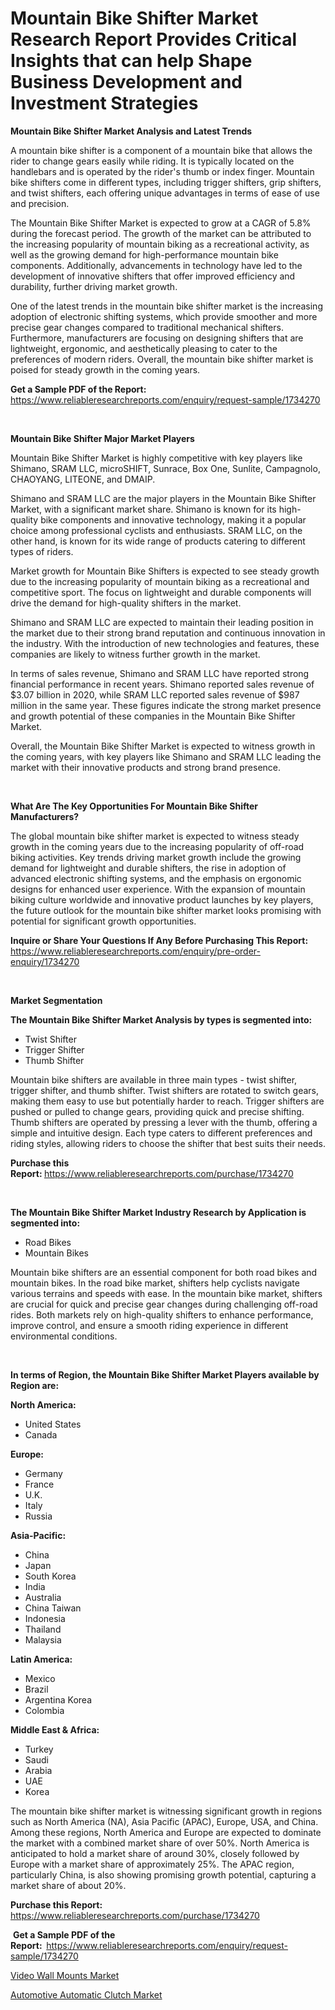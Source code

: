 <p><h1>Mountain Bike Shifter Market Research Report Provides Critical Insights that can help Shape Business Development and Investment Strategies</h1></p><p><strong>Mountain Bike Shifter Market Analysis and Latest Trends</strong></p>
<p><p>A mountain bike shifter is a component of a mountain bike that allows the rider to change gears easily while riding. It is typically located on the handlebars and is operated by the rider's thumb or index finger. Mountain bike shifters come in different types, including trigger shifters, grip shifters, and twist shifters, each offering unique advantages in terms of ease of use and precision.</p><p>The Mountain Bike Shifter Market is expected to grow at a CAGR of 5.8% during the forecast period. The growth of the market can be attributed to the increasing popularity of mountain biking as a recreational activity, as well as the growing demand for high-performance mountain bike components. Additionally, advancements in technology have led to the development of innovative shifters that offer improved efficiency and durability, further driving market growth.</p><p>One of the latest trends in the mountain bike shifter market is the increasing adoption of electronic shifting systems, which provide smoother and more precise gear changes compared to traditional mechanical shifters. Furthermore, manufacturers are focusing on designing shifters that are lightweight, ergonomic, and aesthetically pleasing to cater to the preferences of modern riders. Overall, the mountain bike shifter market is poised for steady growth in the coming years.</p></p>
<p><strong>Get a Sample PDF of the Report:&nbsp;</strong> <a href="https://www.reliableresearchreports.com/enquiry/request-sample/1734270">https://www.reliableresearchreports.com/enquiry/request-sample/1734270</a></p>
<p>&nbsp;</p>
<p><strong>Mountain Bike Shifter Major Market Players</strong></p>
<p><p>Mountain Bike Shifter Market is highly competitive with key players like Shimano, SRAM LLC, microSHIFT, Sunrace, Box One, Sunlite, Campagnolo, CHAOYANG, LITEONE, and DMAIP. </p><p>Shimano and SRAM LLC are the major players in the Mountain Bike Shifter Market, with a significant market share. Shimano is known for its high-quality bike components and innovative technology, making it a popular choice among professional cyclists and enthusiasts. SRAM LLC, on the other hand, is known for its wide range of products catering to different types of riders.</p><p>Market growth for Mountain Bike Shifters is expected to see steady growth due to the increasing popularity of mountain biking as a recreational and competitive sport. The focus on lightweight and durable components will drive the demand for high-quality shifters in the market.</p><p>Shimano and SRAM LLC are expected to maintain their leading position in the market due to their strong brand reputation and continuous innovation in the industry. With the introduction of new technologies and features, these companies are likely to witness further growth in the market.</p><p>In terms of sales revenue, Shimano and SRAM LLC have reported strong financial performance in recent years. Shimano reported sales revenue of $3.07 billion in 2020, while SRAM LLC reported sales revenue of $987 million in the same year. These figures indicate the strong market presence and growth potential of these companies in the Mountain Bike Shifter Market.</p><p>Overall, the Mountain Bike Shifter Market is expected to witness growth in the coming years, with key players like Shimano and SRAM LLC leading the market with their innovative products and strong brand presence.</p></p>
<p>&nbsp;</p>
<p><strong>What Are The Key Opportunities For Mountain Bike Shifter Manufacturers?</strong></p>
<p><p>The global mountain bike shifter market is expected to witness steady growth in the coming years due to the increasing popularity of off-road biking activities. Key trends driving market growth include the growing demand for lightweight and durable shifters, the rise in adoption of advanced electronic shifting systems, and the emphasis on ergonomic designs for enhanced user experience. With the expansion of mountain biking culture worldwide and innovative product launches by key players, the future outlook for the mountain bike shifter market looks promising with potential for significant growth opportunities.</p></p>
<p><strong>Inquire or Share Your Questions If Any Before Purchasing This Report:</strong> <a href="https://www.reliableresearchreports.com/enquiry/pre-order-enquiry/1734270">https://www.reliableresearchreports.com/enquiry/pre-order-enquiry/1734270</a></p>
<p>&nbsp;</p>
<p><strong>Market Segmentation</strong></p>
<p><strong>The Mountain Bike Shifter Market Analysis by types is segmented into:</strong></p>
<p><ul><li>Twist Shifter</li><li>Trigger Shifter</li><li>Thumb Shifter</li></ul></p>
<p><p>Mountain bike shifters are available in three main types - twist shifter, trigger shifter, and thumb shifter. Twist shifters are rotated to switch gears, making them easy to use but potentially harder to reach. Trigger shifters are pushed or pulled to change gears, providing quick and precise shifting. Thumb shifters are operated by pressing a lever with the thumb, offering a simple and intuitive design. Each type caters to different preferences and riding styles, allowing riders to choose the shifter that best suits their needs.</p></p>
<p><strong>Purchase this Report:&nbsp;</strong><a href="https://www.reliableresearchreports.com/purchase/1734270">https://www.reliableresearchreports.com/purchase/1734270</a></p>
<p>&nbsp;</p>
<p><strong>The Mountain Bike Shifter Market Industry Research by Application is segmented into:</strong></p>
<p><ul><li>Road Bikes</li><li>Mountain Bikes</li></ul></p>
<p><p>Mountain bike shifters are an essential component for both road bikes and mountain bikes. In the road bike market, shifters help cyclists navigate various terrains and speeds with ease. In the mountain bike market, shifters are crucial for quick and precise gear changes during challenging off-road rides. Both markets rely on high-quality shifters to enhance performance, improve control, and ensure a smooth riding experience in different environmental conditions.</p></p>
<p>&nbsp;</p>
<p><strong>In terms of Region, the Mountain Bike Shifter Market Players available by Region are:</strong></p>
<p>
    <p> <strong> North America: </strong>
        <ul>
            <li>United States</li>
            <li>Canada</li>
        </ul>
        </p> 
    <p> <strong> Europe: </strong>
        <ul>
            <li>Germany</li>
            <li>France</li>
            <li>U.K.</li>
            <li>Italy</li>
            <li>Russia</li>
        </ul>
        </p> 
    <p> <strong> Asia-Pacific: </strong>
        <ul>
            <li>China</li>
            <li>Japan</li>
            <li>South Korea</li>
            <li>India</li>
            <li>Australia</li>
            <li>China Taiwan</li>
            <li>Indonesia</li>
            <li>Thailand</li>
            <li>Malaysia</li>
        </ul>
        </p> 
    <p> <strong> Latin America: </strong>
        <ul>
            <li>Mexico</li>
            <li>Brazil</li>
            <li>Argentina Korea</li>
            <li>Colombia</li>
        </ul>
        </p> 
    <p> <strong> Middle East & Africa: </strong>
        <ul>
            <li>Turkey</li>
            <li>Saudi</li>
            <li>Arabia</li>
            <li>UAE</li>
            <li>Korea</li>
        </ul>
    </p>
    </p>
<p><p>The mountain bike shifter market is witnessing significant growth in regions such as North America (NA), Asia Pacific (APAC), Europe, USA, and China. Among these regions, North America and Europe are expected to dominate the market with a combined market share of over 50%. North America is anticipated to hold a market share of around 30%, closely followed by Europe with a market share of approximately 25%. The APAC region, particularly China, is also showing promising growth potential, capturing a market share of about 20%.</p></p>
<p><strong>Purchase this Report: </strong><a href="https://www.reliableresearchreports.com/purchase/1734270">https://www.reliableresearchreports.com/purchase/1734270</a></p>
<p>&nbsp;<strong>Get a Sample PDF of the Report:&nbsp;&nbsp;</strong><a href="https://www.reliableresearchreports.com/enquiry/request-sample/1734270">https://www.reliableresearchreports.com/enquiry/request-sample/1734270</a></p>
<p><strong></strong></p>
<p><p><a href="https://github.com/Chiragrp22/Market-Research-Report-List-3/blob/main/video-wall-mounts-market.md">Video Wall Mounts Market</a></p><p><a href="https://lydian-appliance-61d.notion.site/Automotive-Automatic-Clutch-Market-Research-Report-Provides-thorough-Industry-Overview-which-offers-bc94b10cd88c40a4bbfc8fe5d680755e">Automotive Automatic Clutch Market</a></p></p>
